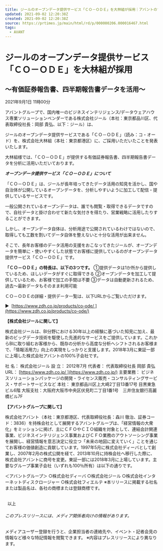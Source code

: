```yaml
---
title: ジールのオープンデータ提供サービス「ＣＯ－ＯＤＥ」を大林組が採用｜アバントのプレスリリース
updated: 2021-09-02 12:20:38Z
created: 2021-09-02 12:20:38Z
source: https://prtimes.jp/main/html/rd/p/000000206.000016467.html
tags:
  - AVANT
---
```


#  ジールのオープンデータ提供サービス「ＣＯ－ＯＤＥ」を大林組が採用

## ～有価証券報告書、四半期報告書データを活用～

 2021年9月1日 11時00分

アバントグループで、国内唯一のビジネスインテリジェンス/データウェアハウス専業ソリューションベンダーである株式会社ジール（本社：東京都品川区、代表取締役社長：岡部 貴弘、以下：ジール）は、

ジールのオープンデータ提供サービスである「ＣＯ－ＯＤＥ」（読み：コ・オード）を、株式会社大林組（本社：東京都港区）に、ご採用いただいたことを発表いたします。

大林組様では、「ＣＯ－ＯＤＥ」が提供する有価証券報告書、四半期報告書データを分析に活用いただいております。

 ***オープンデータ提供サービス「ＣＯ－ＯＤＥ」について***

「ＣＯ－ＯＤＥ」は、ジールが長年培ってきたデータ活用の知見を活かし、国や自治体が公開しているオープンデータを、分析しやすいように加工して配信・提供しているサービスです。

一般公開されているオープンデータは、誰でも閲覧・取得できるデータですので、自社データと掛け合わせて新たな気付きを得たり、営業戦略に活用したりすることができます。

しかし、オープンデータ自体は、分析用途で公開されているわけではないので、取得しても工数を割いてデータ自体を整えないと十分な活用が出来ません。

そこで、長年お客様のデータ活用の支援をおこなってきたジールが、オープンデータを簡単に・使いやすくした状態でお客様に提供しているのがオープンデータ提供サービス「ＣＯ－ＯＤＥ」です。

**「ＣＯ－ＯＤＥ」の特長は、以下の3つです。**
①提供データは1か所から提供しているため、ほしいデータがすぐに取得できる
②オープンデータを加工して提供しているため、お客様で加工の手間は不要
③データは自動更新されるため、過去～最新データもそのまま利用可能

ＣＯ－ＯＤＥの詳細・提供データ一覧は、以下URLからご覧いただけます。

▶  [https://www.zdh.co.jp/products/co-ode/ ](https://www.zdh.co.jp/products/co-ode/)

**【株式会社ジールに関して】**

株式会社ジールは、BI分野における30年以上の経験に基づいた知見に加え、最新のビッグデータ技術を駆使した先進的なサービスをご提供しています。これからBIに取り組むお客様から、既存の分析から高度な分析へシフトされるお客様まで、「情報活用力」向上の実現をしっかりと支援します。2018年3月に東証一部に上場した株式会社アバントの100%子会社です。

社 名： 株式会社ジール
設 立： 2012年7月
代表者： 代表取締役社長 岡部 貴弘
URL： [https://www.zdh.co.jp/ ](https://www.zdh.co.jp/)
主要業務： ビジネスソリューションパッケージの開発・ライセンス販売・コンサルティングサービス・サポートサービスなど
本社： 東京都品川区上大崎2丁目13番17号 目黒東急ビル6階
大阪支社：大阪府大阪市中央区伏見町二丁目1番1号　三井住友銀行高麗橋ビル7F

**【アバントグループに関して】**

株式会社アバント（本社：東京都港区、代表取締役社長：森川 徹治、証券コード：3836）を持株会社として展開するアバントグループは、「経営情報の大衆化」をミッションに掲げ、主にＣＦＯやＣＩＯ組織を対象として、連結会計関連事業、ビジネスインテリジェンス事業およびＣＦＯ業務のアウトソーシング事業を展開し、経営情報を意志決定に役立つ「未来の地図に変えていく」ことを通じてお客様の価値創造に貢献しています。1997年5月に株式会社ディーバとして創業し、2007年2月の株式公開を経て、2013年10月に持株会社へ移行した際に、株式会社アバントに商号を変更。東証一部には2018年3月に上場しています。主要なグループ事業子会社（いずれも100％所有）は以下の通りです。

＜アバントグループ＞
○株式会社ディーバ
○株式会社ジール
○株式会社インターネットディスクロージャー
○株式会社フィエルテ
※本リリースに掲載する社名または製品名は、各社の商標または登録商標です。

                                                                                                                                  以上

###### このプレスリリースには、メディア関係者向けの情報があります。

メディアユーザー登録を行うと、企業担当者の連絡先や、イベント・記者会見の情報など様々な特記情報を閲覧できます。
※内容はプレスリリースにより異なります。
